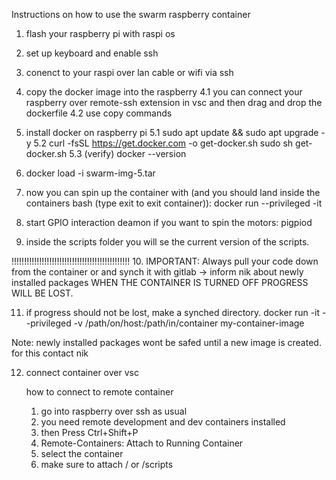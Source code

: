 Instructions on how to use the swarm raspberry container

1. flash your raspberry pi with raspi os
2. set up keyboard and enable ssh
3. conenct to your raspi over lan cable or wifi via ssh
4. copy the docker image into the raspberry
4.1 you can connect your raspberry over remote-ssh extension in vsc and then drag and drop the dockerfile
4.2 use copy commands
5. install docker on raspberry pi
5.1 sudo apt update && sudo apt upgrade -y
5.2 curl -fsSL https://get.docker.com -o get-docker.sh
sudo sh get-docker.sh
5.3 (verify) docker --version

6. docker load -i swarm-img-5.tar
7. now you can spin up the container with (and you should land inside the containers bash (type exit to exit container)): docker run --privileged -it <image-name>
8. start GPIO interaction deamon if you want to spin the motors: pigpiod
9. inside the scripts folder you will se the current version of the scripts.





!!!!!!!!!!!!!!!!!!!!!!!!!!!!!!!!!!!!!!!!!!!!!!!
10. IMPORTANT: Always pull your code down from the container or and synch it with gitlab
-> inform nik about newly installed packages
WHEN THE CONTAINER IS TURNED OFF PROGRESS WILL BE LOST.


11. if progress should not be lost, make a synched directory. docker run -it --privileged -v /path/on/host:/path/in/container my-container-image

Note: newly installed packages wont be safed until a new image is created. for this contact nik

12. connect container over vsc

    how to connect to remote container

    1. go into raspberry over ssh as usual
    2. you need remote development and dev containers installed
    3. then Press Ctrl+Shift+P
    4. Remote-Containers: Attach to Running Container
    5. select the container
    6. make sure to attach / or /scripts